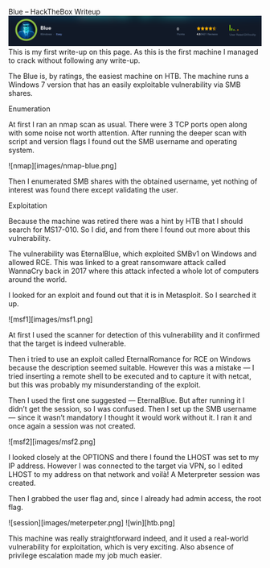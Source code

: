 Blue – HackTheBox Writeup
![blue](images/blue.png)
This is my first write-up on this page.
As this is the first machine I managed to crack without following any write-up.

The Blue is, by ratings, the easiest machine on HTB.
The machine runs a Windows 7 version that has an easily exploitable vulnerability via SMB shares.

Enumeration

At first I ran an nmap scan as usual.
There were 3 TCP ports open along with some noise not worth attention.
After running the deeper scan with script and version flags I found out the SMB username and operating system.

![nmap][images/nmap-blue.png]

Then I enumerated SMB shares with the obtained username, yet nothing of interest was found there except validating the user.

Exploitation

Because the machine was retired there was a hint by HTB that I should search for MS17-010.
So I did, and from there I found out more about this vulnerability.

The vulnerability was EternalBlue, which exploited SMBv1 on Windows and allowed RCE.
This was linked to a great ransomware attack called WannaCry back in 2017 where this attack infected a whole lot of computers around the world.

I looked for an exploit and found out that it is in Metasploit.
So I searched it up.

![msf1][images/msf1.png]

At first I used the scanner for detection of this vulnerability and it confirmed that the target is indeed vulnerable.

Then i tried to use an exploit called EternalRomance for RCE on Windows because the description seemed suitable. However this was a mistake — I tried inserting a remote shell to be executed and to capture it with netcat, but this was probably my misunderstanding of the exploit.

Then I used the first one suggested — EternalBlue.
But after running it I didn’t get the session, so I was confused. Then I set up the SMB username — since it wasn’t mandatory I thought it would work without it.
I ran it and once again a session was not created.

![msf2][images/msf2.png]

I looked closely at the OPTIONS and there I found the LHOST was set to my IP address. However I was connected to the target via VPN, so I edited LHOST to my address on that network and voilà! A Meterpreter session was created.

Then I grabbed the user flag and, since I already had admin access, the root flag.

![session][images/meterpeter.png]
![win][htb.png]

This machine was really straightforward indeed, and it used a real-world vulnerability for exploitation, which is very exciting. Also absence of privilege escalation made my job much easier.
